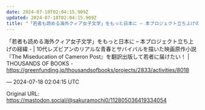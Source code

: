 ```yaml
---
date: 2024-07-18T02:04:15.909Z
updated: 2024-07-18T02:04:15.909Z
title: "「若者も読める海外クィア女子文学」をもっと日本に – 本プロジェクト立ち上げの経[...]"
---
```


<p>「若者も読める海外クィア女子文学」をもっと日本に – 本プロジェクト立ち上げの経緯 - | 10代レズビアンのリアルな青春とサバイバルを描いた映画原作小説 『The Miseducation of Cameron Post』を翻訳出版して若者に届けたい！ | THOUSANDS OF BOOKS - <a href="https://greenfunding.jp/thousandsofbooks/projects/2833/activities/8018" target="_blank" rel="nofollow noopener" translate="no"><span class="invisible">https://</span><span class="ellipsis">greenfunding.jp/thousandsofboo</span><span class="invisible">ks/projects/2833/activities/8018</span></a></p>

&mdash; 2024-07-18 02:04:15 UTC

Original URL: https://mastodon.social/@sakuramochi0/112805036419334054
